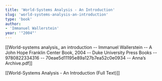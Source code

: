 ```yaml
---
title: 'World-Systems Analysis - An Introduction'
slug: 'world-systems-analysis-an-introduction'
type: 'book'
author:
- 'Immanuel Wallerstein'
year: '"2004"'
---
```


[[World-systems analysis_ an introduction -- Immanuel Wallerstein -- A John Hope Franklin Center Book, 2004 -- Duke University Press Books -- 9780822334316 -- 70eae5d11195e89a127b7ea52c0e0934 -- Anna’s Archive.pdf]]

[[World-Systems Analysis - An Introduction (Full Text)]]